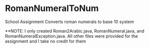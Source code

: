 # RomanNumeralToNum

School Assignment
Converts roman numerals to base 10 system

**NOTE: I only created Roman2Arabic.java, RomanNumeral.java, and RomanNumeralException.java. All other files were provided for the assignment and I take no credit for them
